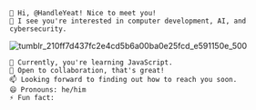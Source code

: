     👋 Hi, @HandleYeat! Nice to meet you!
    👀 I see you're interested in computer development, AI, and cybersecurity.



![tumblr_210ff7d437fc2e4cd5b6a00ba0e25fcd_e591150e_500](https://github.com/HandleYeat/HandleYeat/assets/157603776/3b789fb9-edf4-4cc9-94c6-5a184f493f52)

    🌱 Currently, you're learning JavaScript.
    💞️ Open to collaboration, that's great!
    📫 Looking forward to finding out how to reach you soon.
    😄 Pronouns: he/him 
    ⚡ Fun fact: 

